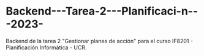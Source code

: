 # Backend---Tarea-2---Planificaci-n---2023-
Backend de la tarea 2 "Gestionar planes de acción" para el curso IF8201 - Planificación Informática - UCR.  

